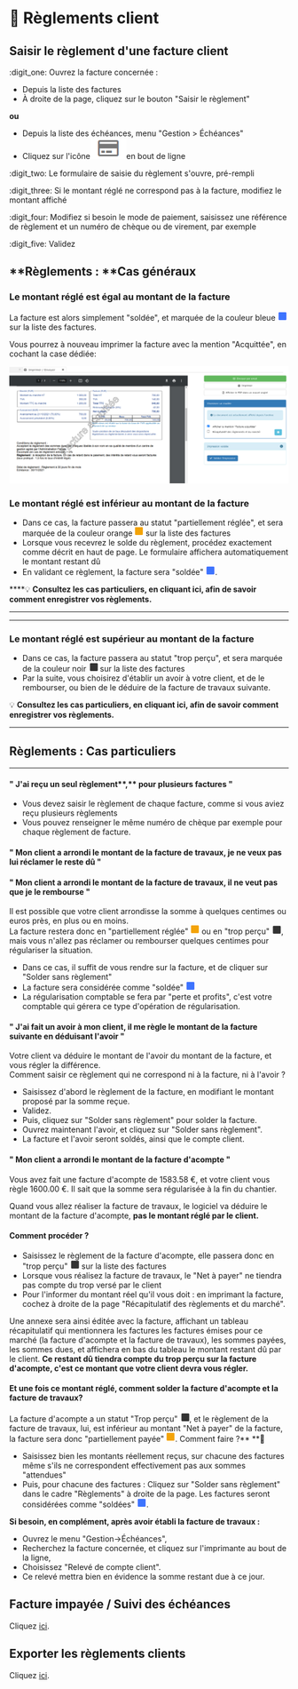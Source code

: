 # 📎 Règlements client

## Saisir le règlement d'une facture client



:digit\_one: Ouvrez la facture concernée :&#x20;

* Depuis la liste des factures
* À droite de la page, cliquez sur le bouton "Saisir le règlement"

**ou**

* Depuis la liste des échéances, menu "Gestion > Échéances"
* Cliquez sur l'icône![](../../.gitbook/assets/screenshot-185-.png)en bout de ligne

:digit\_two: Le formulaire de saisie du règlement s'ouvre, pré-rempli

:digit\_three: Si le montant réglé ne correspond pas à la facture, modifiez le montant affiché

:digit\_four: Modifiez si besoin le mode de paiement, saisissez une référence de règlement et un numéro de chèque ou de virement, par exemple

:digit\_five: Validez





## **Règlements : **Cas généraux



### Le montant réglé est égal au montant de la facture

La facture est alors simplement "soldée", et marquée de la couleur bleue ![](<../../.gitbook/assets/Screenshot (261).png>) sur la liste des factures.

Vous pourrez à nouveau imprimer la facture avec la mention "Acquittée", en cochant la case dédiée:

![](<../../.gitbook/assets/Screenshot (260).png>)



### Le montant réglé est inférieur au montant de la facture

* Dans ce cas, la facture passera au statut "partiellement réglée", et sera marquée de la couleur orange ![](<../../.gitbook/assets/Screenshot (261a).png>) sur la liste des factures
* Lorsque vous recevrez le solde du règlement, procédez exactement comme décrit en haut de page. Le formulaire affichera automatiquement le montant restant dû
* En validant ce règlement, la facture sera "soldée" ![](<../../.gitbook/assets/Screenshot (261).png>).

****:bulb: **Consultez les cas particuliers, en cliquant ici, afin de savoir comment enregistrer vos règlements.**

****

****

### Le montant réglé est supérieur au montant de la facture

* Dans ce cas, la facture passera au statut "trop perçu", et sera marquée de la couleur noir ![](<../../.gitbook/assets/Screenshot (261b).png>) sur la liste des factures
* Par la suite, vous choisirez d'établir un avoir à votre client, et de le rembourser, ou bien de le déduire de la facture de travaux suivante.

:bulb: **Consultez les cas particuliers, en cliquant ici, afin de savoir comment enregistrer vos règlements.**

****

## **Règlements : Cas particuliers**

****

#### " J'ai reçu un seul règlement**,** pour plusieurs factures "

* Vous devez saisir le règlement de chaque facture, comme si vous aviez reçu plusieurs règlements
* Vous pouvez renseigner le même numéro de chèque par exemple pour chaque règlement de facture.



#### " Mon client a arrondi le montant de la facture de travaux, je ne veux pas lui réclamer le reste dû "

#### " Mon client a arrondi le montant de la facture de travaux, il ne veut pas que je le rembourse "

Il est possible que votre client arrondisse la somme à quelques centimes ou euros près, en plus ou en moins. \
La facture restera donc en "partiellement réglée" ![](<../../.gitbook/assets/Screenshot (261a).png>) ou en "trop perçu" ![](<../../.gitbook/assets/Screenshot (261b).png>), mais vous n'allez pas réclamer ou rembourser quelques centimes pour régulariser la situation.

* Dans ce cas, il suffit de vous rendre sur la facture, et de cliquer sur "Solder sans règlement"
* La facture sera considérée comme "soldée" ![](<../../.gitbook/assets/Screenshot (261).png>)
* La régularisation comptable se fera par "perte et profits", c'est votre comptable qui gérera ce type d'opération de régularisation.



#### " J'ai fait un avoir à mon client, il me règle le montant de la facture suivante en déduisant l'avoir "

Votre client va déduire le montant de l'avoir du montant de la facture, et vous régler la différence.\
Comment saisir ce règlement qui ne correspond ni à la facture, ni à l'avoir ?

* Saisissez d'abord le règlement de la facture, en modifiant le montant proposé par la somme reçue.
* Validez.
* Puis, cliquez sur "Solder sans règlement" pour solder la facture.
* Ouvrez maintenant l'avoir, et cliquez sur "Solder sans règlement".
*   La facture et l'avoir seront soldés, ainsi que le compte client.



#### " Mon client a arrondi le montant de la facture d'acompte "

Vous avez fait une facture d'acompte de 1583.58 €, et votre client vous règle 1600.00 €. Il sait que la somme sera régularisée à la fin du chantier.

Quand vous allez réaliser la facture de travaux, le logiciel va déduire le montant de la facture d'acompte, **pas le montant réglé par le client.**

#### Comment procéder ?

* Saisissez le règlement de la facture d'acompte, elle passera donc en "trop perçu" ![](<../../.gitbook/assets/Screenshot (261b).png>) sur la liste des factures
* Lorsque vous réalisez la facture de travaux, le "Net à payer" ne tiendra pas compte du trop versé par le client
* Pour l'informer du montant réel qu'il vous doit : en imprimant la facture, cochez à droite de la page "Récapitulatif des règlements et du marché".

Une annexe sera ainsi éditée avec la facture, affichant un tableau récapitulatif qui mentionnera les factures les factures émises pour ce marché (la facture d'acompte et la facture de travaux), les sommes payées, les sommes dues, et affichera en bas du tableau le montant restant dû par le client. **Ce restant dû tiendra compte du trop perçu sur la facture d'acompte, c'est ce montant que votre client devra vous régler.**

#### Et une fois ce montant réglé, comment solder la facture d'acompte et la facture de travaux?

La facture d'acompte a un statut "Trop perçu" ![](<../../.gitbook/assets/Screenshot (261b).png>), et le règlement de la facture de travaux, lui, est inférieur au montant "Net à payer" de la facture, la facture sera donc "partiellement payée" ![](<../../.gitbook/assets/Screenshot (261a).png>). Comment faire ?** **:thinking:&#x20;

* Saisissez bien les montants réellement reçus, sur chacune des factures même s'ils ne correspondent effectivement pas aux sommes "attendues"
* Puis, pour chacune des factures : Cliquez sur "Solder sans règlement" dans le cadre "Règlements" à droite de la page. Les factures seront considérées comme "soldées" ![](<../../.gitbook/assets/Screenshot (261).png>).



**Si besoin, en complément, après avoir établi la facture de travaux :**

* Ouvrez le menu "Gestion->Échéances",
* Recherchez la facture concernée, et cliquez sur l'imprimante au bout de la ligne,
* Choisissez "Relevé de compte client".
* Ce relevé mettra bien en évidence la somme restant due à ce jour.



## Facture impayée / Suivi des échéances

Cliquez [ici](courriers-de-relance-ou-de-situation.md).

## Exporter les règlements clients

Cliquez [ici](../exports-comptables/export.md#creer-un-export-comptable).

